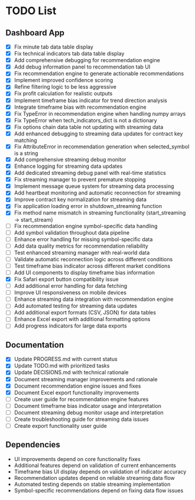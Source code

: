 # TODO List

## Dashboard App
- [x] Fix minute tab data table display
- [x] Fix technical indicators tab data table display
- [x] Add comprehensive debugging for recommendation engine
- [x] Add debug information panel to recommendation tab UI
- [x] Fix recommendation engine to generate actionable recommendations
- [x] Implement improved confidence scoring
- [x] Refine filtering logic to be less aggressive
- [x] Fix profit calculation for realistic outputs
- [x] Implement timeframe bias indicator for trend direction analysis
- [x] Integrate timeframe bias with recommendation engine
- [x] Fix TypeError in recommendation engine when handling numpy arrays
- [x] Fix TypeError when tech_indicators_dict is not a dictionary
- [x] Fix options chain data table not updating with streaming data
- [x] Add enhanced debugging to streaming data updates for contract key matching
- [x] Fix AttributeError in recommendation generation when selected_symbol is a string
- [x] Add comprehensive streaming debug monitor
- [x] Enhance logging for streaming data updates
- [x] Add dedicated streaming debug panel with real-time statistics
- [x] Fix streaming manager to prevent premature stopping
- [x] Implement message queue system for streaming data processing
- [x] Add heartbeat monitoring and automatic reconnection for streaming
- [x] Improve contract key normalization for streaming data
- [x] Fix application loading error in shutdown_streaming function
- [x] Fix method name mismatch in streaming functionality (start_streaming → start_stream)
- [ ] Fix recommendation engine symbol-specific data handling
- [ ] Add symbol validation throughout data pipeline
- [ ] Enhance error handling for missing symbol-specific data
- [ ] Add data quality metrics for recommendation reliability
- [ ] Test enhanced streaming manager with real-world data
- [ ] Validate automatic reconnection logic across different conditions
- [ ] Test timeframe bias indicator across different market conditions
- [ ] Add UI components to display timeframe bias information
- [x] Fix Safari export button compatibility issue
- [ ] Add additional error handling for data fetching
- [ ] Improve UI responsiveness on mobile devices
- [ ] Enhance streaming data integration with recommendation engine
- [ ] Add automated testing for streaming data updates
- [ ] Add additional export formats (CSV, JSON) for data tables
- [ ] Enhance Excel export with additional formatting options
- [ ] Add progress indicators for large data exports

## Documentation
- [x] Update PROGRESS.md with current status
- [x] Update TODO.md with prioritized tasks
- [x] Update DECISIONS.md with technical rationale
- [x] Document streaming manager improvements and rationale
- [x] Document recommendation engine issues and fixes
- [x] Document Excel export functionality improvements
- [ ] Create user guide for recommendation engine features
- [ ] Document timeframe bias indicator usage and interpretation
- [ ] Document streaming debug monitor usage and interpretation
- [ ] Create troubleshooting guide for streaming data issues
- [ ] Create export functionality user guide

## Dependencies
- UI improvements depend on core functionality fixes
- Additional features depend on validation of current enhancements
- Timeframe bias UI display depends on validation of indicator accuracy
- Recommendation updates depend on reliable streaming data flow
- Automated testing depends on stable streaming implementation
- Symbol-specific recommendations depend on fixing data flow issues
